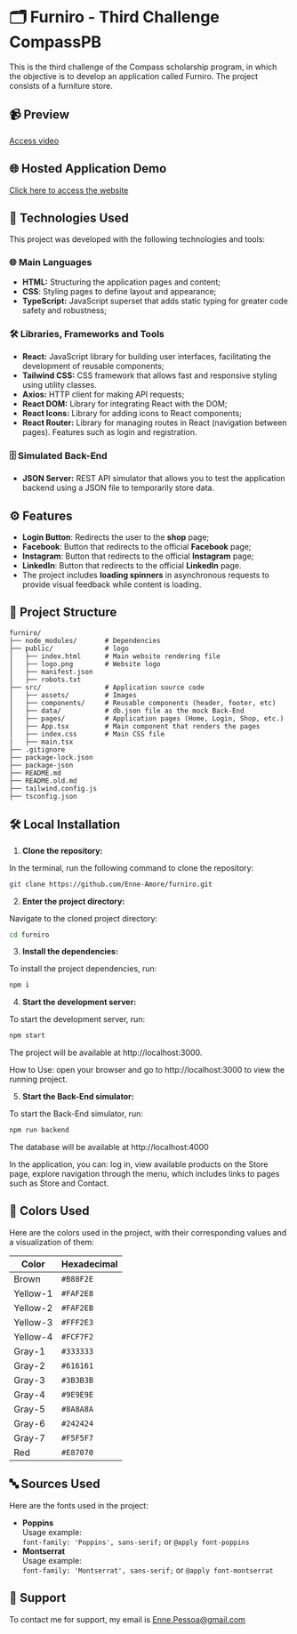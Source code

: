 # 🗂️ Furniro - Third Challenge CompassPB

 This is the third challenge of the Compass scholarship program, in which the objective is to develop an application called Furniro. The project consists of a furniture store.

## 📹 Preview

 [Access video](https://third-challenge-furniro.s3.us-east-2.amazonaws.com/src/assets/demo-video-furniro.mp4)


## 🌐 Hosted Application Demo

 [Click here to access the website](https://main.d2hwjgjfr6ta1n.amplifyapp.com/)


## 🚀 Technologies Used

 This project was developed with the following technologies and tools:


### 🌐 Main Languages

 - **HTML:** Structuring the application pages and content;
 - **CSS**: Styling pages to define layout and appearance;
 - **TypeScript:** JavaScript superset that adds static typing for greater code safety and robustness;


### 🛠️ Libraries, Frameworks and Tools

 - **React:** JavaScript library for building user interfaces, facilitating the development of reusable components;
 - **Tailwind CSS:** CSS framework that allows fast and responsive styling using utility classes.
 - **Axios:** HTTP client for making API requests;
 - **React DOM:** Library for integrating React with the DOM;
 - **React Icons:** Library for adding icons to React components;
 - **React Router:** Library for managing routes in React (navigation between pages). Features such as login and registration.


### 🗄️ Simulated Back-End

 - **JSON Server:** REST API simulator that allows you to test the application backend using a JSON file to temporarily store data.


## ⚙️ Features

 - **Login Button**: Redirects the user to the **shop** page;
 - **Facebook**: Button that redirects to the official **Facebook** page;
 - **Instagram**: Button that redirects to the official **Instagram** page;
 - **LinkedIn**: Button that redirects to the official **LinkedIn** page.
 - The project includes **loading spinners** in asynchronous requests to provide visual feedback while content is loading.


## 📂 Project Structure

 ```plaintext
 furniro/
 ├── node_modules/       # Dependencies
 ├── public/             # logo
 │   ├── index.html      # Main website rendering file
 │   ├── logo.png        # Website logo
 │   ├── manifest.json      
 │   ├── robots.txt  
 ├── src/                # Application source code
 │   ├── assets/         # Images
 │   ├── components/     # Reusable components (header, footer, etc)
 │   ├── data/           # db.json file as the mock Back-End
 │   ├── pages/          # Application pages (Home, Login, Shop, etc.)
 │   ├── App.tsx         # Main component that renders the pages
 │   ├── index.css       # Main CSS file
 |   ├── main.tsx
 ├── .gitignore
 ├── package-lock.json
 ├── package-json
 ├── README.md
 ├── README.old.md
 ├── tailwind.config.js 
 ├── tsconfig.json
 ```


## 🛠️ Local Installation

 1. **Clone the repository:**
 
 In the terminal, run the following command to clone the repository:
 
 ```bash
 git clone https://github.com/Enne-Amore/furniro.git
 ```
 
 2. **Enter the project directory:**
 
 Navigate to the cloned project directory:
 
 ```bash
 cd furniro
 ```
 
 3. **Install the dependencies:**
 
 To install the project dependencies, run:
 
 ```bash
 npm i
 ```
 
 4. **Start the development server:**
 
 To start the development server, run:
 
 ```bash
 npm start
 ```
 
 The project will be available at http://localhost:3000.
 
 How to Use: open your browser and go to http://localhost:3000 to view the running project.
 
 5. **Start the Back-End simulator:**
 
 To start the Back-End simulator, run:
 
 ```bash
 npm run backend
 ```
 
 The database will be available at http://localhost:4000
 
 In the application, you can: log in, view available products on the Store page, explore navigation through the menu, which includes links to pages such as Store and Contact.


## 🎨 Colors Used

 Here are the colors used in the project, with their corresponding values ​​and a visualization of them:
 
 | Color    | Hexadecimal |
 | -------- |-------------|
 | Brown    | `#B88F2E`   |
 | Yellow-1 | `#FAF2E8`   |
 | Yellow-2 | `#FAF2EB`   |
 | Yellow-3 | `#FFF2E3`   |
 | Yellow-4 | `#FCF7F2`   |
 | Gray-1   | `#333333`   |
 | Gray-2   | `#616161`   |
 | Gray-3   | `#3B3B3B`   |
 | Gray-4   | `#9E9E9E`   |
 | Gray-5   | `#8A8A8A`   |
 | Gray-6   | `#242424`   |
 | Gray-7   | `#F5F5F7`   |
 | Red      | `#E87070`   |


## 🔤 Sources Used

 Here are the fonts used in the project:
 
 - **Poppins**  
   Usage example:  
   `font-family: 'Poppins', sans-serif;` or 
   `@apply font-poppins`
 - **Montserrat**  
   Usage example:   
   `font-family: 'Montserrat', sans-serif;` or 
   `@apply font-montserrat`


## 🔧 Support

 To contact me for support, my email is [Enne.Pessoa@gmail.com](mailto:Enne.Pessoa@gmail.com)

